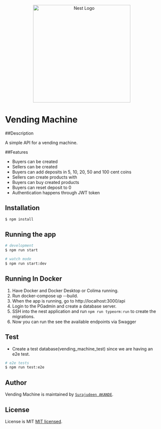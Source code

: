 <p align="center">
  <a href="http://nestjs.com/" target="blank"><img src="https://nestjs.com/img/logo_text.svg" width="320" alt="Nest Logo" /></a>
</p>

# Vending Machine

##Description

A simple API for a vending machine.

##Features
* Buyers can be created 
* Sellers can be created
* Buyers can add deposits in  5, 10, 20, 50 and 100 cent coins
* Sellers can create products with
* Buyers can buy created products 
* Buyers can reset deposit to 0
* Authentication happens through JWT token

## Installation

```bash
$ npm install
```

## Running the app

```bash
# development
$ npm run start

# watch mode
$ npm run start:dev
```

## Running In Docker
1. Have Docker and Docker Desktop or Colima running.
2. Run docker-compose up --build.
3. When the app is running, go to http://localhost:3000/api
4. Login to the PGadmin and create a database server.
5. SSH into the nest application and run ```npm run typeorm:run``` to create the migrations.
6. Now you can run the see the available endpoints via Swagger

## Test

* Create a test database(vending_machine_test) since we are having an e2e test.

```bash
# e2e tests
$ npm run test:e2e
```

## Author

Vending Machine is maintained by [`Surajudeen AKANDE`](mailto:sirolad@gmail.com).

## License

License is MIT [MIT licensed](LICENSE).

